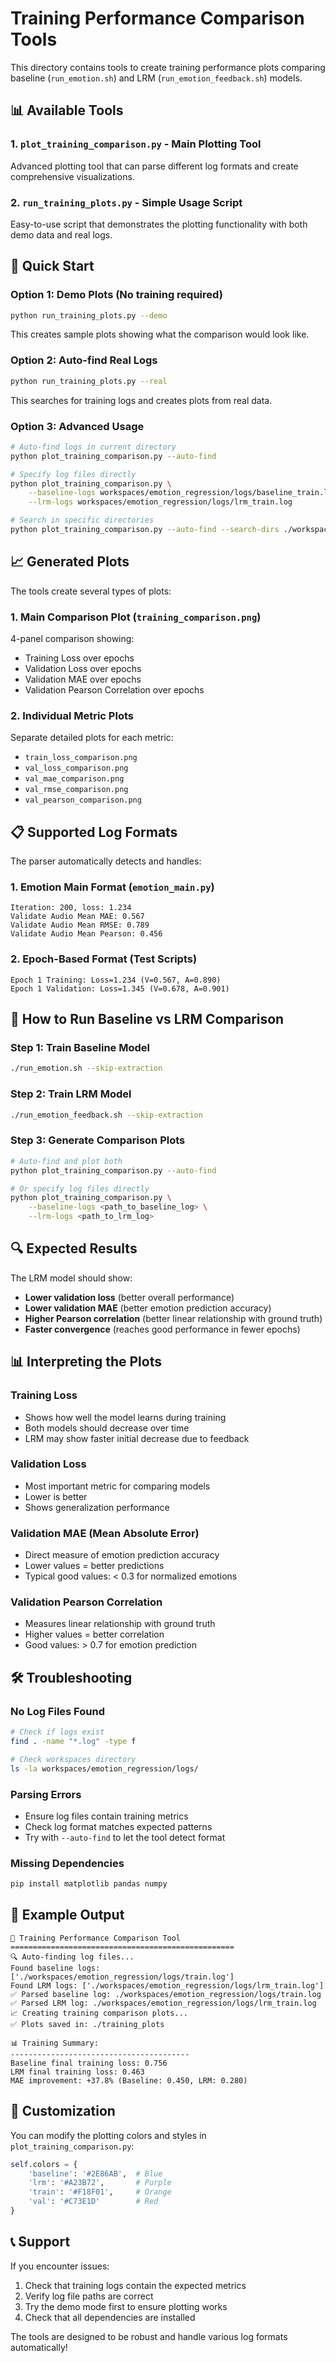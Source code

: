 # Training Performance Comparison Tools

This directory contains tools to create training performance plots comparing baseline (`run_emotion.sh`) and LRM (`run_emotion_feedback.sh`) models.

## 📊 Available Tools

### 1. `plot_training_comparison.py` - Main Plotting Tool
Advanced plotting tool that can parse different log formats and create comprehensive visualizations.

### 2. `run_training_plots.py` - Simple Usage Script  
Easy-to-use script that demonstrates the plotting functionality with both demo data and real logs.

## 🚀 Quick Start

### Option 1: Demo Plots (No training required)
```bash
python run_training_plots.py --demo
```
This creates sample plots showing what the comparison would look like.

### Option 2: Auto-find Real Logs
```bash
python run_training_plots.py --real
```
This searches for training logs and creates plots from real data.

### Option 3: Advanced Usage
```bash
# Auto-find logs in current directory
python plot_training_comparison.py --auto-find

# Specify log files directly
python plot_training_comparison.py \
    --baseline-logs workspaces/emotion_regression/logs/baseline_train.log \
    --lrm-logs workspaces/emotion_regression/logs/lrm_train.log

# Search in specific directories
python plot_training_comparison.py --auto-find --search-dirs ./workspaces ./logs
```

## 📈 Generated Plots

The tools create several types of plots:

### 1. Main Comparison Plot (`training_comparison.png`)
4-panel comparison showing:
- Training Loss over epochs
- Validation Loss over epochs  
- Validation MAE over epochs
- Validation Pearson Correlation over epochs

### 2. Individual Metric Plots
Separate detailed plots for each metric:
- `train_loss_comparison.png`
- `val_loss_comparison.png`
- `val_mae_comparison.png`
- `val_rmse_comparison.png`
- `val_pearson_comparison.png`

## 📋 Supported Log Formats

The parser automatically detects and handles:

### 1. Emotion Main Format (`emotion_main.py`)
```
Iteration: 200, loss: 1.234
Validate Audio Mean MAE: 0.567
Validate Audio Mean RMSE: 0.789
Validate Audio Mean Pearson: 0.456
```

### 2. Epoch-Based Format (Test Scripts)
```
Epoch 1 Training: Loss=1.234 (V=0.567, A=0.890)
Epoch 1 Validation: Loss=1.345 (V=0.678, A=0.901)
```

## 🎯 How to Run Baseline vs LRM Comparison

### Step 1: Train Baseline Model
```bash
./run_emotion.sh --skip-extraction
```

### Step 2: Train LRM Model  
```bash
./run_emotion_feedback.sh --skip-extraction
```

### Step 3: Generate Comparison Plots
```bash
# Auto-find and plot both
python plot_training_comparison.py --auto-find

# Or specify log files directly
python plot_training_comparison.py \
    --baseline-logs <path_to_baseline_log> \
    --lrm-logs <path_to_lrm_log>
```

## 🔍 Expected Results

The LRM model should show:
- **Lower validation loss** (better overall performance)
- **Lower validation MAE** (better emotion prediction accuracy)
- **Higher Pearson correlation** (better linear relationship with ground truth)
- **Faster convergence** (reaches good performance in fewer epochs)

## 📊 Interpreting the Plots

### Training Loss
- Shows how well the model learns during training
- Both models should decrease over time
- LRM may show faster initial decrease due to feedback

### Validation Loss  
- Most important metric for comparing models
- Lower is better
- Shows generalization performance

### Validation MAE (Mean Absolute Error)
- Direct measure of emotion prediction accuracy
- Lower values = better predictions
- Typical good values: < 0.3 for normalized emotions

### Validation Pearson Correlation
- Measures linear relationship with ground truth
- Higher values = better correlation
- Good values: > 0.7 for emotion prediction

## 🛠️ Troubleshooting

### No Log Files Found
```bash
# Check if logs exist
find . -name "*.log" -type f

# Check workspaces directory
ls -la workspaces/emotion_regression/logs/
```

### Parsing Errors
- Ensure log files contain training metrics
- Check log format matches expected patterns
- Try with `--auto-find` to let the tool detect format

### Missing Dependencies
```bash
pip install matplotlib pandas numpy
```

## 📝 Example Output

```
🚀 Training Performance Comparison Tool
==================================================
🔍 Auto-finding log files...
Found baseline logs: ['./workspaces/emotion_regression/logs/train.log']
Found LRM logs: ['./workspaces/emotion_regression/logs/lrm_train.log']
✅ Parsed baseline log: ./workspaces/emotion_regression/logs/train.log
✅ Parsed LRM log: ./workspaces/emotion_regression/logs/lrm_train.log
📈 Creating training comparison plots...
✅ Plots saved in: ./training_plots

📊 Training Summary:
----------------------------------------
Baseline final training loss: 0.756
LRM final training loss: 0.463
MAE improvement: +37.8% (Baseline: 0.450, LRM: 0.280)
```

## 🎨 Customization

You can modify the plotting colors and styles in `plot_training_comparison.py`:

```python
self.colors = {
    'baseline': '#2E86AB',  # Blue
    'lrm': '#A23B72',       # Purple
    'train': '#F18F01',     # Orange
    'val': '#C73E1D'        # Red
}
```

## 📞 Support

If you encounter issues:
1. Check that training logs contain the expected metrics
2. Verify log file paths are correct
3. Try the demo mode first to ensure plotting works
4. Check that all dependencies are installed

The tools are designed to be robust and handle various log formats automatically! 